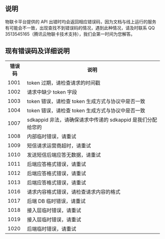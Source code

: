 ## 说明
物联卡平台提供的 API 出错时均会返回相应错误码，因为文档与线上运行的服务有可能会不一致，出现查找不到错误码的情况，遇到此种情况，请及时联系 QQ 3513545165（腾讯云物联卡技术支持），我们会第一时间为您解答。

## 现有错误码及详细说明
<table>
<tr>
<th>错误码</th><th>说明</th>
</tr>

<tr>
<td>1001</td><td>token 过期，请检查请求的时间戳</td>
</tr>

<tr>
<td>1002</td><td>请求中缺少 token 字段</td>
</tr>

<tr>
<td>1003</td><td>token 错误，请检查 token 生成方式与协议中是否一致</td>
</tr>

<tr>
<td>1004</td><td>token 错误，请检查 token 生成方式与协议中是否一致</td>
</tr>

<tr>
<td>1007</td><td>sdkappid 非法，请确保请求中传递的 sdkappid 是我们分配给您的</td>
</tr>

<tr>
<td>1008</td><td>内部临时错误，请重试</td>
</tr>

<tr>
<td>1009</td><td>短信请求运营商超时，请重试</td>
</tr>

<tr>
<td>1010</td><td>发送短信后端应答无数据，请重试</td>
</tr>

<tr>
<td>1011</td><td>后端应答格式错误，请重试</td>
</tr>

<tr>
<td>1012</td><td>后端应答格式错误，请重试</td>
</tr>

<tr>
<td>1013</td><td>后端应答格式错误，请重试</td>
</tr>

<tr>
<td>1016</td><td>请求内容格式错误，请检查请求内容的格式</td>
</tr>

<tr>
<td>1017</td><td>后端 DB 临时错误，请重试</td>
</tr>

<tr>
<td>1018</td><td>接入层临时错误，请重试</td>
</tr>

<tr>
<td>1019</td><td>接入层临时错误，请重试</td>
</tr>

<tr>
<td>1020</td><td>后端临时错误，请重试</td>
</tr>

</table>
